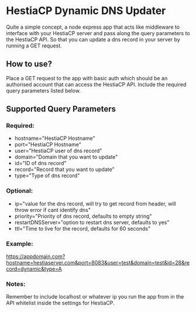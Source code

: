 # HestiaCP Dynamic DNS Updater

Quite a simple concept, a node express app that acts like middleware to interface with your HestiaCP server and pass along the query parameters to the HestiaCP API. So that you can update a dns record in your server by running a GET request.

## How to use?

Place a GET request to the app with basic auth which should be an authorised account that can access the HestiaCP API. Include the required query parameters listed below.

## Supported Query Parameters

### Required:

- hostname="HestiaCP Hostname"
- port="HestiaCP Hostname"
- user="HestiaCP user of dns record"
- domain="Domain that you want to update"
- id="ID of dns record"
- record="Record that you want to update"
- type="Type of dns record"

### Optional:

- ip="value for the dns record, will try to get record from header, will throw error if cant identify dns"
- priority="Priority of dns record, defaults to empty string"
- restartDNSServer="option to restart dns server, defaults to yes"
- ttl="Time to live for the record, defaults for 60 seconds"

### Example: 
https://appdomain.com?hostname=hestiaserver.com&port=8083&user=test&domain=test&id=28&record=dynamic&type=A

### Notes:

Remember to include localhost or whatever ip you run the app from in the API whitelist inside the settings for HestiaCP.